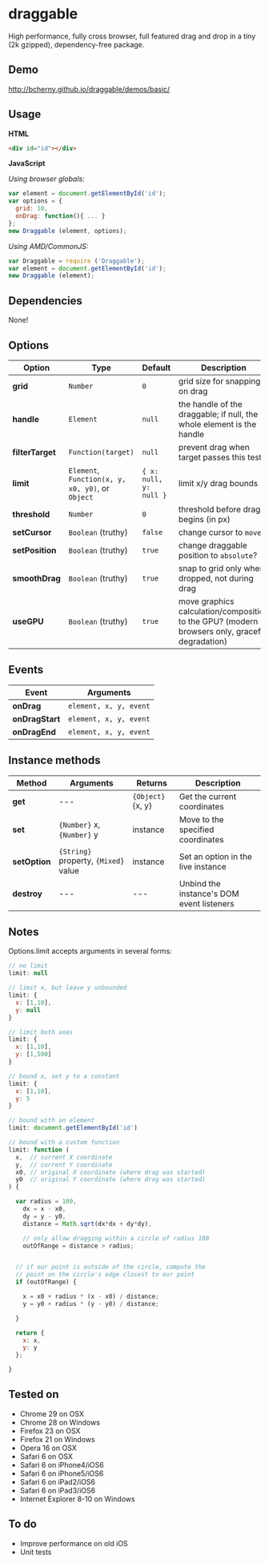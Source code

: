 # draggable

High performance, fully cross browser, full featured drag and drop in a tiny (2k gzipped), dependency-free package.

## Demo

http://bcherny.github.io/draggable/demos/basic/

## Usage

**HTML**
```html
<div id="id"></div>
```

**JavaScript**

*Using browser globals:*
```js
var element = document.getElementById('id');
var options = {
  grid: 10,
  onDrag: function(){ ... }
};
new Draggable (element, options);
```

*Using AMD/CommonJS:*
```js
var Draggable = require ('Draggable');
var element = document.getElementById('id');
new Draggable (element);
```

## Dependencies

None!

## Options

| Option            | Type                | Default | Description                                                           |
|-------------------|---------------------|---------|-----------------------------------------------------------------------|
| **grid**          | `Number`            | `0`     | grid size for snapping on drag                                        |
| **handle**        | `Element`           | `null`  | the handle of the draggable; if null, the whole element is the handle |
| **filterTarget**  | `Function(target)`  | `null`  | prevent drag when target passes this test                             |
| **limit**         | `Element`, `Function(x, y, x0, y0)`, or `Object` | `{ x: null, y: null }` | limit x/y drag bounds     |
| **threshold**     | `Number`            | `0`     | threshold before drag begins (in px)                                  |
| **setCursor**     | `Boolean` (truthy)  | `false` | change cursor to `move`?                                              |
| **setPosition**   | `Boolean` (truthy)  | `true`  | change draggable position to `absolute`?                              |
| **smoothDrag**    | `Boolean` (truthy)  | `true`  | snap to grid only when dropped, not during drag                       |
| **useGPU**        | `Boolean` (truthy)  | `true`  | move graphics calculation/composition to the GPU? (modern browsers only, graceful degradation) |

## Events

| Event           | Arguments               |
|-----------------|-------------------------|
| **onDrag**      | `element, x, y, event`  |
| **onDragStart** | `element, x, y, event`  |
| **onDragEnd**   | `element, x, y, event`  |

## Instance methods

| Method        | Arguments                               | Returns               | Description
|---------------|-----------------------------------------|-----------------------|-------------------------------------------|
| **get**       | ---                                     | `{Object}` {x, y}     | Get the current coordinates               |
| **set**       | `{Number}` x, `{Number}` y              | instance              | Move to the specified coordinates         |
| **setOption** | `{String}` property, `{Mixed}` value    | instance              | Set an option in the live instance        |
| **destroy**   | ---                                     | ---                   | Unbind the instance's DOM event listeners |

## Notes

Options.limit accepts arguments in several forms:

```js
// no limit
limit: null

// limit x, but leave y unbounded
limit: {
  x: [1,10],
  y: null
}

// limit both axes
limit: {
  x: [1,10],
  y: [1,500]
}

// bound x, set y to a constant
limit: {
  x: [1,10],
  y: 5
}

// bound with an element
limit: document.getElementById('id')

// bound with a custom function
limit: function (
  x,  // current X coordinate
  y,  // current Y coordinate
  x0, // original X coordinate (where drag was started)
  y0  // original Y coordinate (where drag was started)
) {

  var radius = 100,
    dx = x - x0,
    dy = y - y0,
    distance = Math.sqrt(dx*dx + dy*dy),

    // only allow dragging within a circle of radius 100
    outOfRange = distance > radius;


  // if our point is outside of the circle, compute the
  // point on the circle's edge closest to our point
  if (outOfRange) {

    x = x0 + radius * (x - x0) / distance;
    y = y0 + radius * (y - y0) / distance;

  }

  return {
    x: x,
    y: y
  };

}
```

## Tested on

- Chrome 29 on OSX
- Chrome 28 on Windows
- Firefox 23 on OSX
- Firefox 21 on Windows
- Opera 16 on OSX
- Safari 6 on OSX
- Safari 6 on iPhone4/iOS6
- Safari 6 on iPhone5/iOS6
- Safari 6 on iPad2/iOS6
- Safari 6 on iPad3/iOS6
- Internet Explorer 8-10 on Windows

## To do

- Improve performance on old iOS
- Unit tests
